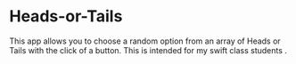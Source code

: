 # Heads-or-Tails
This app allows you to choose a random option from an array of Heads or Tails with the click of a button. This is intended for my swift class students .
